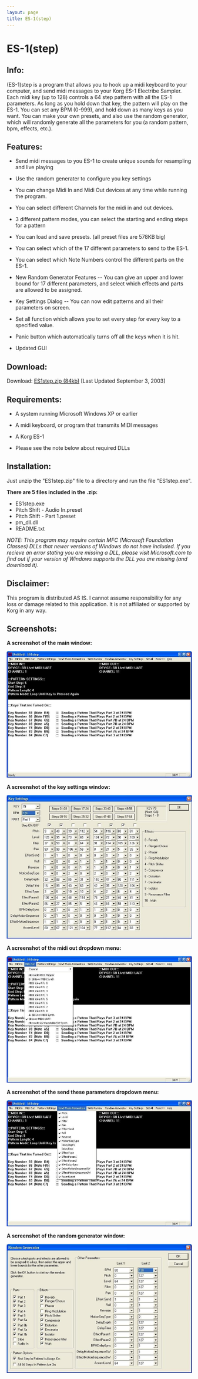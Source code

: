 ```yaml
---
layout: page
title: ES-1(step)
---
```


# ES-1(step) #

## Info: ##

(ES-1)step is a program that allows you to hook up a midi keyboard to your computer, 
and send midi messages to your Korg ES-1 Electribe Sampler. Each midi key (up to 128) 
controls a 64 step pattern with all the ES-1 parameters. As long as you hold down that key, 
the pattern will play on the ES-1. You can set any BPM (0-999), and hold down as many keys 
as you want. You can make your own presets, and also use the random generator, which will 
randomly generate all the parameters for you (a random pattern, bpm, effects, etc.). 

## Features: ##

- Send midi messages to you ES-1 to create unique sounds for resampling and live playing

- Use the random generater to configure you key settings

- You can change Midi In and Midi Out devices at any time while running the program.

- You can select different Channels for the midi in and out devices.

- 3 different pattern modes, you can select the starting and ending steps for a pattern

- You can load and save presets. (all preset files are 578KB big)

- You can select which of the 17 different parameters to send to the ES-1.

- You can select which Note Numbers control the different parts on the ES-1.

- New Random Generator Features -- You can give an upper and lower bound for 17 different 
  parameters, and select which effects and parts are allowed to be assigned.

- Key Settings Dialog -- You can now edit patterns and all their parameters on screen.

- Set all function which allows you to set every step for every key to a specified value.

- Panic button which automatically turns off all the keys when it is hit.

- Updated GUI


## Download: ##

Download: [ES1step.zip \(84kb\)](/downloads/ES1step.zip) \[Last Updated September 3, 2003\]


## Requirements: ##

- A system running Microsoft Windows XP or earlier

- A midi keyboard, or program that transmits MIDI messages

- A Korg ES-1

- Please see the note below about required DLLs


## Installation: ##

Just unzip the "ES1step.zip" file to a directory and run the file "ES1step.exe".

**There are 5 files included in the .zip:**

- ES1step.exe
- Pitch Shift - Audio In.preset
- Pitch Shift - Part 1.preset
- pm_dll.dll
- README.txt


_NOTE: This program may require certain MFC (Microsoft Foundation Classes) DLLs that newer 
versions of Windows do not have included. If you recieve an error stating you are missing a 
DLL, please visit Microsoft.com to find out if your version of Windows supports the DLL you 
are missing (and download it)._


## Disclaimer: ##

This program is distributed AS IS.  I cannot assume responsibility for any loss or damage related 
to this application. It is not affiliated or supported by Korg in any way.


## Screenshots: ##

**A screenshot of the main window:**

![A screenshot of the main window](/images/es1step/es1step-main.jpg)

**A screenshot of the key settings window:**

![A screenshot of the key settings window](/images/es1step/es1step-keys.jpg)

**A screenshot of the midi out dropdown menu:**

![A screenshot of the midi out dropdown menu](/images/es1step/es1step-mout.jpg)

**A screenshot of the send these parameters dropdown menu:**

![A screenshot of the send these parameters dropdown menu](/images/es1step/es1step-send.jpg)

**A screenshot of the random generator window:**

![A screenshot of the random generator window](/images/es1step/es1step-rand.jpg)

